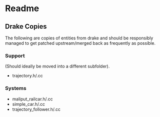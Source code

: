 # Readme

## Drake Copies

The following are copies of entities from drake and should be responsibly managed to get patched upstream/merged back as frequently as possible.

### Support

(Should ideally be moved into a different subfolder).

* trajectory.h/.cc

### Systems
* maliput_railcar.h/.cc
* simple_car.h/.cc
* trajectory_follower.h/.cc

